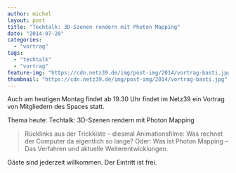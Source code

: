 ```yaml
---
author: michel
layout: post
title: "Techtalk: 3D-Szenen rendern mit Photon Mapping"
date: "2014-07-28"
categories: 
  - "vortrag"
tags: 
  - "techtalk"
  - "vortrag"
feature-img: "https://cdn.netz39.de/img/post-img/2014/vortrag-basti.jpg"
thumbnail: "https://cdn.netz39.de/img/post-img/2014/vortrag-basti.jpg"
---
```


Auch am heutigen Montag findet ab 19.30 Uhr findet im Netz39 ein Vortrag von Mitgliedern des Spaces statt.

Thema heute: Techtalk: 3D-Szenen rendern mit Photon Mapping

> Rücklinks aus der Trickkiste – diesmal Animationsfilme: Was rechnet der Computer da eigentlich so lange? Oder: Was ist Photon Mapping – Das Verfahren und aktuelle Weiterentwicklungen.

Gäste sind jederzeit willkommen. Der Eintritt ist frei.
